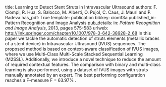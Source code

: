 title: Learning to Detect Stent Struts in Intravascular Ultrasound
authors: F. Ciompi, R. Hua, S. Balocco, M. Alberti, O. Pujol, C. Caus, J. Mauri and P. Radeva
has_pdf: True
template: publication
bibkey: ciom13a
published_in: Pattern Recognition and Image Analysis
pub_details: in: <i>Pattern Recognition and Image Analysis</i>, 2013, pages 575-583
urlweb: http://link.springer.com/chapter/10.1007/978-3-642-38628-2_68
In this paper we tackle the automatic detection of struts elements (metallic braces of a stent device) in Intravascular Ultrasound (IVUS) sequences. The proposed method is based on context-aware classification of IVUS images, where we use Multi-Class Multi-Scale Stacked Sequential Learning (M2SSL). Additionally, we introduce a novel technique to reduce the amount of required contextual features. The comparison with binary and multi-class learning is also performed, using a dataset of IVUS images with struts manually annotated by an expert. The best performing configuration reaches a F-measure F = 63.97% .

